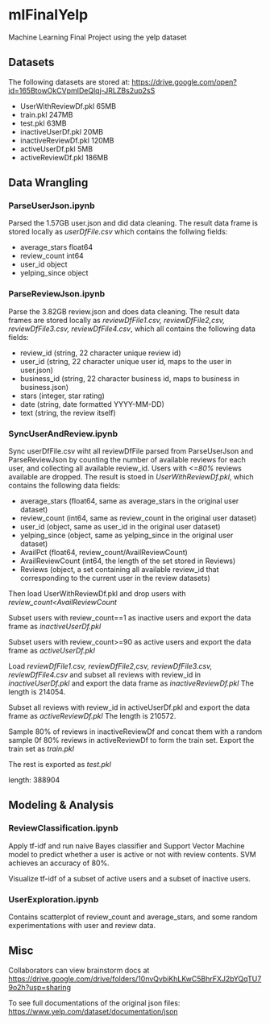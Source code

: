 # mlFinalYelp
Machine Learning Final Project using the yelp dataset 

## Datasets

The following datasets are stored at: https://drive.google.com/open?id=165BtowOkCVpmIDeQlqj-JRLZBs2up2sS

- UserWithReviewDf.pkl 65MB
- train.pkl 247MB
- test.pkl  63MB
- inactiveUserDf.pkl  20MB
- inactiveReviewDf.pkl  120MB
- activeUserDf.pkl  5MB
- activeReviewDf.pkl  186MB

## Data Wrangling

### ParseUserJson.ipynb

Parsed the 1.57GB user.json and did data cleaning. The result data frame is stored locally as *userDfFile.csv* which contains the follwing fields:

- average_stars    float64
- review_count       int64
- user_id           object
- yelping_since     object

### ParseReviewJson.ipynb

Parse the 3.82GB review.json and does data cleaning. The result data frames are stored locally as *reviewDfFile1.csv, reviewDfFile2,csv, reviewDfFile3.csv, reviewDfFile4.csv*, which all contains the following data fields:

- review_id (string, 22 character unique review id)
- user_id (string, 22 character unique user id, maps to the user in user.json)
- business_id (string, 22 character business id, maps to business in business.json)
- stars (integer, star rating)
- date (string, date formatted YYYY-MM-DD)
- text (string, the review itself)

### SyncUserAndReview.ipynb

Sync userDfFile.csv wiht all reviewDfFile parsed from ParseUserJson and ParseReviewJson by counting the number of available reviews for each user, and collecting all available review_id. Users with *<=80%* reviews available are dropped. The result is stoed in *UserWithReviewDf.pkl*, which contains the following data fields:

- average_stars (float64, same as average_stars in the original user dataset)
- review_count (int64, same as review_count in the original user dataset)
- user_id (object, same as user_id in the original user dataset)
- yelping_since (object, same as yelping_since in the original user dataset)
- AvailPct (float64, review_count/AvailReviewCount)
- AvailReviewCount (int64, the length of the set stored in Reviews)
- Reviews (object, a set containing all available review_id that corresponding to the current user in the review datasets)

Then load UserWithReviewDf.pkl and drop users with *review_count<AvailReviewCount*

Subset users with review_count==1 as inactive users and export the data frame as *inactiveUserDf.pkl*

Subset users with review_count>=90 as active users and export the data frame as *activeUserDf.pkl*

Load *reviewDfFile1.csv, reviewDfFile2,csv, reviewDfFile3.csv, reviewDfFile4.csv* and subset all reviews with review_id in *inactiveUserDf.pkl* and export the data frame as *inactiveReviewDf.pkl*
The length is 214054.

Subset all reviews with review_id in activeUserDf.pkl and export the data frame as *activeReviewDf.pkl*
The length is 210572.

Sample 80% of reviews in inactiveReviewDf and concat them with a random sample 0f 80% reviews in activeReviewDf to form the train set. Export the train set as *train.pkl*

The rest is exported as *test.pkl*

length: 388904

## Modeling & Analysis

### ReviewClassification.ipynb

Apply tf-idf and run naive Bayes classifier and Support Vector Machine model to predict whether a user is active or not with review contents. SVM achieves an accuracy of 80%.

Visualize tf-idf of a subset of active users and a subset of inactive users.

### UserExploration.ipynb

Contains scatterplot of review_count and average_stars, and some random experimentations with user and review data.


## Misc

Collaborators can view brainstorm docs at https://drive.google.com/drive/folders/10nvQvbiKhLKwC5BhrFXJ2bYQqTU79o2h?usp=sharing

To see full documentations of the original json files: https://www.yelp.com/dataset/documentation/json
